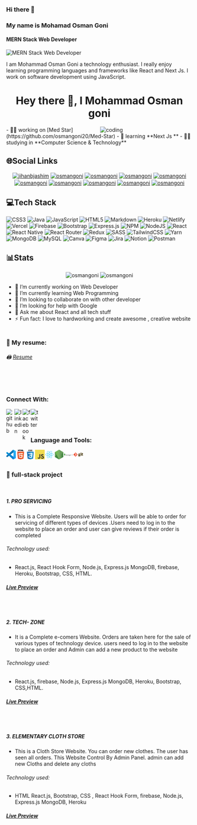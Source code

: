 ### Hi there 👋
### My name is Mohamad Osman Goni
#### MERN Stack Web Developer
![MERN Stack Web Developer]()

I am Mohammad Osman Goni a technology enthusiast. I really enjoy learning programming languages and frameworks like React and Next Js.  I work on software development using JavaScript.


<h1 align="center">Hey there 👋, I Mohammad Osman goni</h1>
<img align="right" alt="coding" width="250" src= "https://i.ibb.co/pxtj4cL/Add-a-heading.png">
- 👨‍💻 working on [Med Star](https://github.com/osmangoni20/Med-Star)
- 🌱 learning **Next Js **
- 👩‍🎓 studying in **Computer Science & Technology**

<!-- ----------------------- social link -------------------------------------- -->
## 🌐Social Links

<p align="center">
<a href="https://www.linkedin.com/in/mohamad-osman-goni-030819190/" target="blank"><img align="center" src="https://raw.githubusercontent.com/rahuldkjain/github-profile-readme-generator/master/src/images/icons/Social/linked-in-alt.svg" alt="jihanbjashim" height="30" width="40" /></a>
<a href="https://twitter.com/osmangoni" target="blank"><img align="center" src="https://raw.githubusercontent.com/rahuldkjain/github-profile-readme-generator/master/src/images/icons/Social/twitter.svg" alt="osmangoni" height="30" width="40" /></a>
<a href="https://osmangoni0827.medium.com/" target="blank"><img align="center" src="https://raw.githubusercontent.com/rahuldkjain/github-profile-readme-generator/master/src/images/icons/Social/medium.svg" alt="osmangoni" height="30" width="40" /></a>
<a href="https://www.reddit.com/user/osmangoni" target="blank"><img align="center" src="https://raw.githubusercontent.com/rahuldkjain/github-profile-readme-generator/master/src/images/icons/Social/reddit.svg" alt="osmangoni" height="30" width="40" /></a>
<a href="https://osmangoni.tumblr.com/" target="blank"><img align="center" src="https://raw.githubusercontent.com/rahuldkjain/github-profile-readme-generator/master/src/images/icons/Social/tumblr.svg" alt="osmangoni" height="30" width="40" /></a>
<a href="https://app.daily.dev/osmangoni" target="blank"><img align="center" src="https://raw.githubusercontent.com/rahuldkjain/github-profile-readme-generator/master/src/images/icons/Social/devto.svg" alt="osmangoni" height="30" width="40" /></a>
<a href="https://open.spotify.com/user/nf26im9k6h52sk2fh7h3n0px5/" target="blank"><img align="center" src="https://raw.githubusercontent.com/rahuldkjain/github-profile-readme-generator/master/src/images/icons/Social/spotify.svg" alt="osmangoni" height="30" width="40" /></a>
<a href="https://codepen.io/osmangoni/collections/" target="blank"><img align="center" src="https://raw.githubusercontent.com/rahuldkjain/github-profile-readme-generator/master/src/images/icons/Social/codepen.svg" alt="osmangoni" height="30" width="40" /></a>
<a href="https://www.instagram.com/snap__per/" target="blank"><img align="center" src="https://raw.githubusercontent.com/rahuldkjain/github-profile-readme-generator/master/src/images/icons/Social/instagram.svg" alt="osmangoni" height="30" width="40" /></a>
<a href="https://osmangoni.hashnode.dev/" target="blank"><img align="center" src="https://raw.githubusercontent.com/rahuldkjain/github-profile-readme-generator/master/src/images/icons/Social/hashnode.svg" alt="osmangoni" height="30" width="40" /></a>
</p>





<!-- ----------------------- tech stack--------------------------- -->
## 💻Tech Stack
![CSS3](https://img.shields.io/badge/css3-%231572B6.svg?style=plastic&logo=css3&logoColor=white) ![Java](https://img.shields.io/badge/java-%23ED8B00.svg?style=plastic&logo=java&logoColor=white) ![JavaScript](https://img.shields.io/badge/javascript-%23323330.svg?style=plastic&logo=javascript&logoColor=%23F7DF1E) ![HTML5](https://img.shields.io/badge/html5-%23E34F26.svg?style=plastic&logo=html5&logoColor=white) ![Markdown](https://img.shields.io/badge/markdown-%23000000.svg?style=plastic&logo=markdown&logoColor=white) ![Heroku](https://img.shields.io/badge/heroku-%23430098.svg?style=plastic&logo=heroku&logoColor=white) ![Netlify](https://img.shields.io/badge/netlify-%23000000.svg?style=plastic&logo=netlify&logoColor=#00C7B7) ![Vercel](https://img.shields.io/badge/vercel-%23000000.svg?style=plastic&logo=vercel&logoColor=white) ![Firebase](https://img.shields.io/badge/firebase-%23039BE5.svg?style=plastic&logo=firebase) ![Bootstrap](https://img.shields.io/badge/bootstrap-%23563D7C.svg?style=plastic&logo=bootstrap&logoColor=white) ![Express.js](https://img.shields.io/badge/express.js-%23404d59.svg?style=plastic&logo=express&logoColor=%2361DAFB) ![NPM](https://img.shields.io/badge/NPM-%23000000.svg?style=plastic&logo=npm&logoColor=white) ![NodeJS](https://img.shields.io/badge/node.js-6DA55F?style=plastic&logo=node.js&logoColor=white) ![React](https://img.shields.io/badge/react-%2320232a.svg?style=plastic&logo=react&logoColor=%2361DAFB) ![React Native](https://img.shields.io/badge/react_native-%2320232a.svg?style=plastic&logo=react&logoColor=%2361DAFB) ![React Router](https://img.shields.io/badge/React_Router-CA4245?style=plastic&logo=react-router&logoColor=white) ![Redux](https://img.shields.io/badge/redux-%23593d88.svg?style=plastic&logo=redux&logoColor=white) ![SASS](https://img.shields.io/badge/SASS-hotpink.svg?style=plastic&logo=SASS&logoColor=white) ![TailwindCSS](https://img.shields.io/badge/tailwindcss-%2338B2AC.svg?style=plastic&logo=tailwind-css&logoColor=white) ![Yarn](https://img.shields.io/badge/yarn-%232C8EBB.svg?style=plastic&logo=yarn&logoColor=white) ![MongoDB](https://img.shields.io/badge/MongoDB-%234ea94b.svg?style=plastic&logo=mongodb&logoColor=white) ![MySQL](https://img.shields.io/badge/mysql-%2300f.svg?style=plastic&logo=mysql&logoColor=white) ![Canva](https://img.shields.io/badge/Canva-%2300C4CC.svg?style=plastic&logo=Canva&logoColor=white) 	![Figma](https://img.shields.io/badge/figma-%23F24E1E.svg?style=plastic&logo=figma&logoColor=white) ![Jira](https://img.shields.io/badge/jira-%230A0FFF.svg?style=plastic&logo=jira&logoColor=white) ![Notion](https://img.shields.io/badge/Notion-%23000000.svg?style=plastic&logo=notion&logoColor=white) ![Postman](https://img.shields.io/badge/Postman-FF6C37?style=plastic&logo=postman&logoColor=white)

<!-- ----------------------- statitics------------------------------- -->
## 📊Stats
<p align="center">
   <img src="https://github-readme-stats.vercel.app/api/top-langs/?username=osmangoni&theme=merko&hide_border=true&include_all_commits=true&count_private=true&layout=compact" alt="osmangoni" />
  
   <img src="https://github-readme-streak-stats.herokuapp.com/?user=osmangoni&theme=merko&hide_border=true" alt="osmangoni" > 
</p>

- 🔭 I’m currently working on Web Developer 
- 🌱 I’m currently learning Web Programming 
- 👯 I’m looking to collaborate on with other developer 
- 🤔 I’m looking for help with Google 
- 💬 Ask me about React and all tech stuff 
- ⚡ Fun fact: I love to hardworking and create awesome , creative website 
<br/><br/>
### 📑 My resume:
   ###### 🖨 [Resume](https://drive.google.com/file/d/1jbKqWxMbkw9Bn3tEtNBrUzCQzlceqoSi/view?usp=sharing)

<br><br/>
### Connect With: 
[<img align="left" padding='20px' src='https://cdn.jsdelivr.net/npm/simple-icons@3.0.1/icons/github.svg' alt='github' width='22px'>](https://github.com/osmangoni0827)  [<img align="left" padding='20px' src='https://cdn.jsdelivr.net/npm/simple-icons@3.0.1/icons/linkedin.svg' alt='linkedin' width='22px'>](https://www.linkedin.com/in/mohamad-osman-goni-030819190//)  [<img align="left" padding='20px'  src='https://cdn.jsdelivr.net/npm/simple-icons@3.0.1/icons/facebook.svg' alt='facebook' width='22px'>](https://www.facebook.com/mohammadosman.goni.505/)  [<img align="left" padding='20px' src='https://cdn.jsdelivr.net/npm/simple-icons@3.0.1/icons/twitter.svg' alt='twitter' width='22px'>](https://twitter.com/Mohamma22609001)  
<br /><br />

### Language and Tools:

<img align="left" padding='20px'  alt="Visual Studio Code" width="26px" src="https://raw.githubusercontent.com/github/explore/80688e429a7d4ef2fca1e82350fe8e3517d3494d/topics/visual-studio-code/visual-studio-code.png" />
<img align="left" alt="HTML5" width="26px" src="https://raw.githubusercontent.com/github/explore/80688e429a7d4ef2fca1e82350fe8e3517d3494d/topics/html/html.png" />
<img align="left" alt="CSS3" width="26px" padding='20px' src="https://raw.githubusercontent.com/github/explore/80688e429a7d4ef2fca1e82350fe8e3517d3494d/topics/css/css.png" />
<img align="left" padding='20px'  alt="JavaScript" width="26px" src="https://raw.githubusercontent.com/github/explore/80688e429a7d4ef2fca1e82350fe8e3517d3494d/topics/javascript/javascript.png" />
<img align="left" padding='20px'  alt="React" width="26px" src="https://raw.githubusercontent.com/github/explore/80688e429a7d4ef2fca1e82350fe8e3517d3494d/topics/react/react.png" />
<img align="left" padding='20px'  alt="Node.js" width="26px" src="https://raw.githubusercontent.com/github/explore/80688e429a7d4ef2fca1e82350fe8e3517d3494d/topics/nodejs/nodejs.png" />
<img align="left" padding='20px'  alt="MongoDB" width="26px" src="https://raw.githubusercontent.com/github/explore/80688e429a7d4ef2fca1e82350fe8e3517d3494d/topics/mongodb/mongodb.png" />
<img align="left" padding='20px'  alt="Git" width="26px" src="https://raw.githubusercontent.com/github/explore/80688e429a7d4ef2fca1e82350fe8e3517d3494d/topics/git/git.png" />
<br/><br/>

### 📕  full-stack project
<br/>

##### 1. PRO SERVICING 
- This is a Complete Responsive Website. Users will be able to order for servicing of different types of devices .Users need to log in to the website to place an order and user can give reviews if their order is completed
###### Technology used:
- React.js, React Hook Form, Node.js, Express.js MongoDB, firebase, Heroku, Bootstrap, CSS, HTML.

##### [Live Preview](https://pro-servicing.web.app/ )

<br/><br/>
##### 2. TECH- ZONE 
- It is a Complete e-comers Website. Orders are taken here for the sale of various types of technology device. users need to log in to the website to place an order and Admin can add a new product to the website


###### Technology used:
- React.js, firebase, Node.js, Express.js MongoDB, Heroku, Bootstrap, CSS,HTML.

##### [Live Preview]( https://tech-zone-22c56.web.app/ )

<br/><br/>
##### 3. ELEMENTARY CLOTH STORE
- This is a Cloth Store Website. You can order new clothes. The user has seen all orders. This Website Control By Admin Panel. admin can add new Cloths and delete any cloths



###### Technology used:
- HTML React.js, Bootstrap, CSS , React Hook Form, firebase, Node.js, Express.js MongoDB,  Heroku

##### [Live Preview]( https://elementary-cloths-shop.web.app/)
